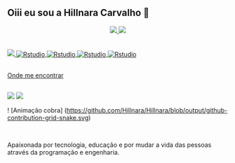 ## Oiii eu sou a Hillnara Carvalho 👋

<div align="center">
  <a href="https://github.com/Hillnara">
 <img altura="180em" src="https://github-readme-stats.vercel.app/api?username=Hillnara&show_icons=true&theme=dracula&include_all_commits=true&count_private=true"/>
 <img altura="180em" src="https://github-readme-stats.vercel.app/api/top-langs/?username=HIllnara&layout=compact&langs_count=7&theme=dracula"/>
</div><br/>

<div 
 style="display: inline_block"><br/>
 <img src="https://cdn.jsdelivr.net/gh/devicons/devicon/icons/r/r-original.svg" />
 <img align="center" alt="Rstudio" src="https://img.shields.io/badge/R-276DC3?style=for-the-badge&logo=r&logoColor=white"/>
 <img align="center" alt="Rstudio" src="https://img.shields.io/badge/Python-14354C?style=for-the-badge&logo=python&logoColor=white"> 
 <img align="center" alt="Rstudio" src="https://img.shields.io/badge/MySQL-00000F?style=for-the-badge&logo=mysql&logoColor=white"/>
 <img align="center" alt="Rstudio" src="https://img.shields.io/badge/Visual_Studio_Code-0078D4?style=for-the-badge&logo=visual%20studio%20code&logoColor=white"/> 
</div><br/>

  Onde me encontrar
  ##
 
<div> 
  <a href = "mailto:hillnaraferreira@gmail"><img src="https://img.shields.io/badge/-Gmail-%23333?style=for-the-badge&logo=gmail&logoColor=white" target="_blank"></a>
  <a href="https://www.linkedin.com/in/hillnara-ferreira-28808ba6" 
  target="_blank"><img src="https://img.shields.io/badge/-LinkedIn-%230077B5?style=for-the-badge&logo=linkedin&logoColor=white" target="_blank"></a> 

 ! [Animação cobra] (https://github.com/Hillnara/Hillnara/blob/output/github-contribution-grid-snake.svg)
 
</div><br/>

Apaixonada por tecnologia, educação e por mudar a vida das pessoas através da programação e engenharia.
